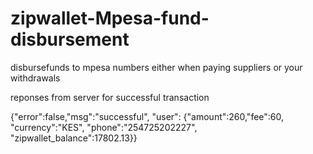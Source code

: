 # zipwallet-Mpesa-fund-disbursement
disbursefunds to mpesa numbers either when paying suppliers or your withdrawals



reponses
from server for successful transaction


{"error":false,"msg":"successful",
"user":
{"amount":260,"fee":60,
"currency":"KES",
"phone":"254725202227",
"zipwallet_balance":17802.13}}
